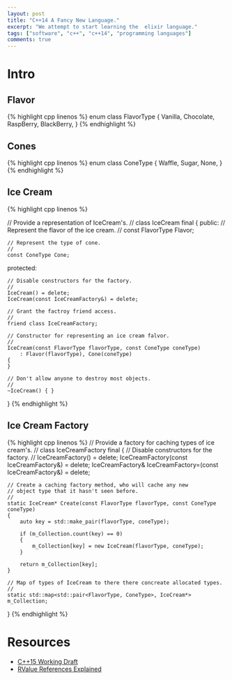 ```yaml
---
layout: post
title: "C++14 A Fancy New Language."
excerpt: "We attempt to start learning the  elixir language."
tags: ["software", "c++", "c++14", "programming languages"]
comments: true
---
```


<!-- The Sources -->
[std-draft]: http://www.open-std.org/jtc1/sc22/wg21/docs/papers/2014/n4296.pdf
[rvalue-ex]: http://thbecker.net/articles/rvalue_references/section_01.html

# Intro

## Flavor

{% highlight cpp linenos %}
enum class FlavorType
{
    Vanilla,
    Chocolate,
    RaspBerry,
    BlackBerry,
}
{% endhighlight %}

## Cones

{% highlight cpp linenos %}
enum class ConeType
{
    Waffle,
    Sugar,
    None,
}
{% endhighlight %}


## Ice Cream

{% highlight cpp linenos %}

// Provide a representation of IceCream's.
//
class IceCream final
{
public:
    // Represent the flavor of the ice cream.
    //
    const FlavorType Flavor;

    // Represent the type of cone.
    //
    const ConeType Cone;

protected:

    // Disable constructors for the factory.
    //
    IceCream() = delete;
    IceCream(const IceCreamFactory&) = delete;

    // Grant the factroy friend access.
    //
    friend class IceCreamFactory;

    // Constructor for representing an ice cream falvor.
    //
    IceCream(const FlavorType flavorType, const ConeType coneType)
        : Flavor(flavorType), Cone(coneType)
    {
    }

    // Don't allow anyone to destroy most objects.
    //
    ~IceCream() { }
}
{% endhighlight %}

## Ice Cream Factory

{% highlight cpp linenos %}
// Provide a factory for caching types of ice cream's.
//
class IceCreamFactory final
{
    // Disable constructors for the factory.
    //
    IceCreamFactory() = delete;
    IceCreamFactory(const IceCreamFactory&) = delete;
    IceCreamFactory& IceCreamFactory=(const IceCreamFactory&) = delete;


    // Create a caching factory method, who will cache any new
    // object type that it hasn't seen before.
    //
    static IceCream* Create(const FlavorType flavorType, const ConeType coneType)
    {
        auto key = std::make_pair(flavorType, coneType);

        if (m_Collection.count(key) == 0)
        {
            m_Collection[key] = new IceCream(flavorType, coneType);
        }

        return m_Collection[key];
    }

    // Map of types of IceCream to there there concreate allocated types.
    //
    static std::map<std::pair<FlavorType, ConeType>, IceCream*> m_Collection;
}
{% endhighlight %}

# Resources
- [C++15 Working Draft][std-draft]
- [RValue References Explained][rvalue-ex]

